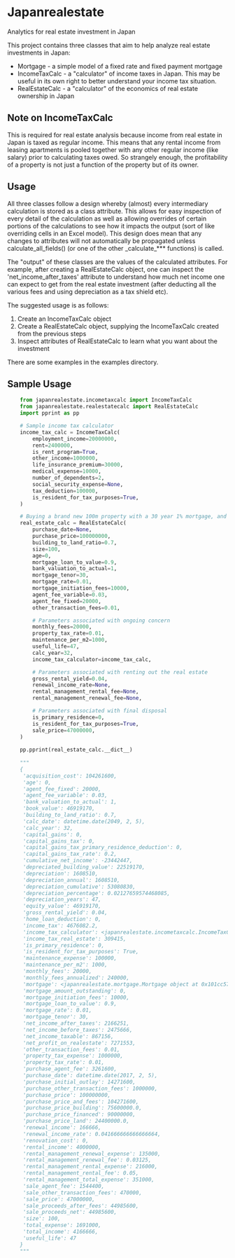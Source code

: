 # Japanrealestate

Analytics for real estate investment in Japan

This project contains three classes that aim to help analyze real estate investments in Japan:
* Mortgage - a simple model of a fixed rate and fixed payment mortgage
* IncomeTaxCalc - a "calculator" of income taxes in Japan. This may be useful in its own right to better understand
your income tax situation.
* RealEstateCalc - a "calculator" of the economics of real estate ownership in Japan

## Note on IncomeTaxCalc
This is required for real estate analysis because income from real estate in Japan is taxed as regular income. This
means that any rental income from leasing apartments is pooled together with any other regular income (like salary)
prior to calculating taxes owed. So strangely enough, the profitability of a property is not just a function of the
property but of its owner.

## Usage
All three classes follow a design whereby (almost) every intermediary calculation is stored as a class attribute.
This allows for easy inspection of every detail of the calculation as well as allowing overrides of certain portions of
the calculations to see how it impacts the output (sort of like overriding cells in an Excel model).
This design does mean that any changes to attributes will not automatically be propagated unless calculate_all_fields()
(or one of the other \_calculate_*** functions) is called.

The "output" of these classes are the values of the calculated attributes. For example, after creating a RealEstateCalc
object, one can inspect the 'net_income_after_taxes' attribute to understand how much net income one can expect to get
from the real estate investment (after deducting all the various fees and using depreciation as a tax shield etc).

The suggested usage is as follows:

1. Create an IncomeTaxCalc object
2. Create a RealEstateCalc object, supplying the IncomeTaxCalc created from the previous steps
3. Inspect attributes of RealEstateCalc to learn what you want about the investment

There are some examples in the examples directory.
  
## Sample Usage

```python
    from japanrealestate.incometaxcalc import IncomeTaxCalc
    from japanrealestate.realestatecalc import RealEstateCalc
    import pprint as pp

    # Sample income tax calculator 
    income_tax_calc = IncomeTaxCalc(
        employment_income=20000000,
        rent=2400000,
        is_rent_program=True,
        other_income=1000000,
        life_insurance_premium=30000,
        medical_expense=10000,
        number_of_dependents=2,
        social_security_expense=None,
        tax_deduction=100000,
        is_resident_for_tax_purposes=True,
    )

    # Buying a brand new 100m property with a 30 year 1% mortgage, and selling it 32 years later
    real_estate_calc = RealEstateCalc(
        purchase_date=None,
        purchase_price=100000000,
        building_to_land_ratio=0.7,
        size=100,
        age=0,
        mortgage_loan_to_value=0.9,
        bank_valuation_to_actual=1,
        mortgage_tenor=30,
        mortgage_rate=0.01,
        mortgage_initiation_fees=10000,
        agent_fee_variable=0.03,
        agent_fee_fixed=20000,
        other_transaction_fees=0.01,

        # Parameters associated with ongoing concern
        monthly_fees=20000,
        property_tax_rate=0.01,
        maintenance_per_m2=1000,
        useful_life=47,
        calc_year=32,
        income_tax_calculator=income_tax_calc,

        # Parameters associated with renting out the real estate
        gross_rental_yield=0.04,
        renewal_income_rate=None,
        rental_management_rental_fee=None,
        rental_management_renewal_fee=None,

        # Parameters associated with final disposal
        is_primary_residence=0,
        is_resident_for_tax_purposes=True,
        sale_price=47000000,
    )
    
    pp.pprint(real_estate_calc.__dict__)
    
    """
    {
     'acquisition_cost': 104261600,
     'age': 0,
     'agent_fee_fixed': 20000,
     'agent_fee_variable': 0.03,
     'bank_valuation_to_actual': 1,
     'book_value': 46919170,
     'building_to_land_ratio': 0.7,
     'calc_date': datetime.date(2049, 2, 5),
     'calc_year': 32,
     'capital_gains': 0,
     'capital_gains_tax': 0,
     'capital_gains_tax_primary_residence_deduction': 0,
     'capital_gains_tax_rate': 0.2,
     'cumulative_net_income': -23442447,
     'depreciated_building_value': 22519170,
     'depreciation': 1608510,
     'depreciation_annual': 1608510,
     'depreciation_cumulative': 53080830,
     'depreciation_percentage': 0.02127659574468085,
     'depreciation_years': 47,
     'equity_value': 46919170,
     'gross_rental_yield': 0.04,
     'home_loan_deduction': 0,
     'income_tax': 4676082.2,
     'income_tax_calculator': <japanrealestate.incometaxcalc.IncomeTaxCalc object at 0x101cc57b8>,
     'income_tax_real_estate': 309415,
     'is_primary_residence': 0,
     'is_resident_for_tax_purposes': True,
     'maintenance_expense': 100000,
     'maintenance_per_m2': 1000,
     'monthly_fees': 20000,
     'monthly_fees_annualized': 240000,
     'mortgage': <japanrealestate.mortgage.Mortgage object at 0x101cc57f0>,
     'mortgage_amount_outstanding': 0,
     'mortgage_initiation_fees': 10000,
     'mortgage_loan_to_value': 0.9,
     'mortgage_rate': 0.01,
     'mortgage_tenor': 30,
     'net_income_after_taxes': 2166251,
     'net_income_before_taxes': 2475666,
     'net_income_taxable': 867156,
     'net_profit_on_realestate': 7271553,
     'other_transaction_fees': 0.01,
     'property_tax_expense': 1000000,
     'property_tax_rate': 0.01,
     'purchase_agent_fee': 3261600,
     'purchase_date': datetime.date(2017, 2, 5),
     'purchase_initial_outlay': 14271600,
     'purchase_other_transaction_fees': 1000000,
     'purchase_price': 100000000,
     'purchase_price_and_fees': 104271600,
     'purchase_price_building': 75600000.0,
     'purchase_price_financed': 90000000,
     'purchase_price_land': 24400000.0,
     'renewal_income': 166666,
     'renewal_income_rate': 0.041666666666666664,
     'renovation_cost': 0,
     'rental_income': 4000000,
     'rental_management_renewal_expense': 135000,
     'rental_management_renewal_fee': 0.03125,
     'rental_management_rental_expense': 216000,
     'rental_management_rental_fee': 0.05,
     'rental_management_total_expense': 351000,
     'sale_agent_fee': 1544400,
     'sale_other_transaction_fees': 470000,
     'sale_price': 47000000,
     'sale_proceeds_after_fees': 44985600,
     'sale_proceeds_net': 44985600,
     'size': 100,
     'total_expense': 1691000,
     'total_income': 4166666,
     'useful_life': 47
    }
    """ 
```
